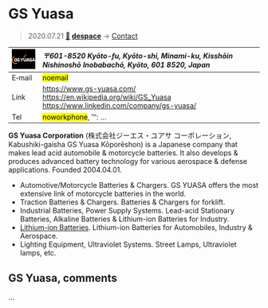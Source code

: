 # GS Yuasa
> 2020.07.21 **[🚀](../index/index.md) [despace](index.md)** → [Contact](contact.md)

|[![](f/contact/g/gs_yuasa_logo1_thumb.png)](f/contact/g/gs_yuasa_logo1.png)|*〒601-8520 Kyōto-fu, Kyōto-shi, Minami-ku, Kisshōin Nishinoshō Inobabachō, Kyōto, 601 8520, Japan*|
|:--|:--|
|E‑mail| <mark>noemail</mark> |
|Link| <https://www.gs-yuasa.com/><br> <https://en.wikipedia.org/wiki/GS_Yuasa><br> <https://www.linkedin.com/company/gs-yuasa/> |
|Tel| <mark>noworkphone</mark>, ℻: … |

**GS Yuasa Corporation** (株式会社ジーエス・ユアサ コーポレーション, Kabushiki-gaisha GS Yuasa Kōporēshon) is a Japanese company that makes lead acid automobile & motorcycle batteries. It also develops & produces advanced battery technology for various aerospace & defense applications. Founded 2004.04.01.

   - Automotive/Motorcycle Batteries & Chargers. GS YUASA offers the most extensive link of motorcycle batteries in the world.
   - Traction Batteries & Chargers. Batteries & Chargers for forklift.
   - Industrial Batteries, Power Supply Systems. Lead-acid Stationary Batteries, Alkaline Batteries & Lithium-ion Batteries for Industry.
   - [Lithium-ion Batteries](eb.md). Lithium-ion Batteries for Automobiles, Industry & Aerospace.
   - Lighting Equipment, Ultraviolet Systems. Street Lamps, Ultraviolet lamps, etc.

<p style="page-break-after:always"> </p>

## GS Yuasa, comments

…


